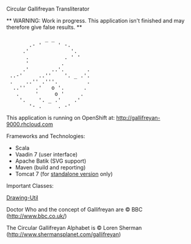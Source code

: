 Circular Gallifreyan Transliterator

** WARNING: Work in progress. This application isn't finished and may therefore give false results. **

<pre>
            _ _
       .- '     ' -.
     .'             '.
      .           . ' '
      '          .
     .'       ..'.       .
 ..-'     ..''    '. _ .'.
 .    ..'' .'''.         .
  ..''   .'   o '.      .
   .     '     o '     .
    '.    '. _ .'    .'
       '- . _ _ . -'
</pre>

This application is running on OpenShift at: http://gallifreyan-9000.rhcloud.com

Frameworks and Technologies:
* Scala
* Vaadin 7 (user interface)
* Apache Batik (SVG support)
* Maven (build and reporting)
* Tomcat 7 (for [standalone version](/deployments/standalone/gallifreyan) only)

Important Classes:

[Drawing-Util](/src/main/scala/gallifreyan/util/DrawUtil.scala)


Doctor Who and the concept of Gallifreyan are © BBC (http://www.bbc.co.uk/)

The Circular Gallifreyan Alphabet is © Loren Sherman (http://www.shermansplanet.com/gallifreyan)
